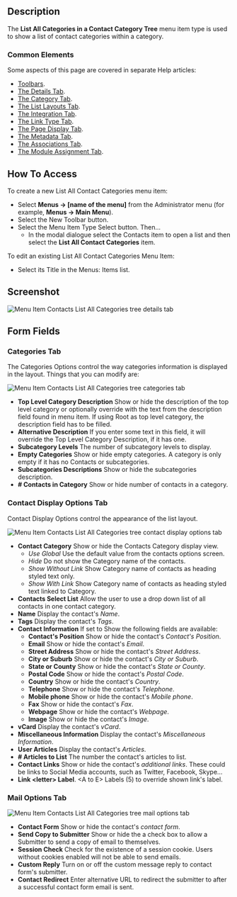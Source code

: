 <!-- Filename: Help4.x:Menu_Item:_List_All_Contact_Categories / Display title: List All Contact Categories -->

## Description

The **List All Categories in a Contact Category Tree** menu item type is 
used to show a list of contact categories within a category.

### Common Elements

Some aspects of this page are covered in separate Help articles:

* [Toolbars](jdocmanual?article=help/common-elements/toolbars).
* [The Details Tab](jdocmanual?article=help/menu-items-common/menu-item-details).
* [The Category Tab](jdocmanual?article=help/menu-items-common/menu-item-category).
* [The List Layouts Tab](jdocmanual?article=help/menu-items-common/menu-item-list-layouts).
* [The Integration Tab](jdocmanual?article=help/menu-items-common/menu-item-integration).
* [The Link Type Tab](jdocmanual?article=help/menu-items-common/menu-item-link-type).
* [The Page Display Tab](jdocmanual?article=help/menu-items-common/menu-item-page-display).
* [The Metadata Tab](jdocmanual?article=help/menu-items-common/menu-item-metadata).
* [The Associations Tab](jdocmanual?article=help/common-elements/edit-associations).
* [The Module Assignment Tab](jdocmanual?article=help/menu-items-common/menu-item-module-assignment).

## How To Access

To create a new List All Contact Categories menu item:

- Select **Menus → \[name of the menu\]** from the Administrator
  menu (for example, **Menus → Main Menu**).
- Select the New Toolbar button.
- Select the Menu Item Type Select button. Then...
  - In the modal dialogue select the Contacts item to open a list and then
    select the **List All Contact Categories** item.

To edit an existing List All Contact Categories Menu Item:

- Select its Title in the Menus: Items list.

## Screenshot

![Menu Item Contacts List All Categories tree details tab](../../../en/images/menu-items/contacts-list-all-categories-tree-details-tab.png)

## Form Fields

### Categories Tab

The Categories Options control the way categories information is
displayed in the layout. Things that you can modify are:

![Menu Item Contacts List All Categories tree categories tab](../../../en/images/menu-items/contacts-list-all-categories-tree-categories-tab.png)

- **Top Level Category Description** Show or hide the
  description of the top level category or optionally override with the
  text from the description field found in menu item. If using Root as
  top level category, the description field has to be filled.
- **Alternative Description** If you enter some text in this field, it
  will override the Top Level Category Description, if it has one.
- **Subcategory Levels** The number of subcategory levels to display.
- **Empty Categories** Show or hide empty categories. A category is only 
  empty if it has no Contacts or subcategories.
- **Subcategories Descriptions** Show or hide the subcategories description.
- **\# Contacts in Category** Show or hide number of contacts in a category.

### Contact Display Options Tab

Contact Display Options control the appearance of the list layout.

![Menu Item Contacts List All Categories tree contact display options tab](../../../en/images/menu-items/contacts-list-all-categories-tree-contact-display-options.png)

- **Contact Category** Show or hide the Contacts Category display view.
    - *Use Global* Use the default value from the contacts options screen.
    - *Hide* Do not show the Category name of the contacts.
    - *Show Without Link* Show Category name of contacts as heading styled
      text only.
    - *Show With Link* Show Category name of contacts as heading styled text
      linked to Category.
- **Contacts Select List** Allow the user to use a drop down list of all
  contacts in one contact category.
- **Name** Display the contact's *Name*.
- **Tags** Display the contact's *Tags*.
- **Contact Information** If set to Show the following fields are available:
  - **Contact's Position** Show or hide the contact's *Contact's Position*.
  - **Email** Show or hide the contact's *Email*.
  - **Street Address** Show or hide the contact's *Street Address*.
  - **City or Suburb** Show or hide the contact's *City or Suburb*.
  - **State or County** Show or hide the contact's *State or County*.
  - **Postal Code** Show or hide the contact's *Postal Code*.
  - **Country** Show or hide the contact's *Country*.
  - **Telephone** Show or hide the contact's *Telephone*.
  - **Mobile phone** Show or hide the contact's *Mobile phone*.
  - **Fax** Show or hide the contact's *Fax*.
  - **Webpage** Show or hide the contact's *Webpage*.
  - **Image** Show or hide the contact's *Image*.
- **vCard** Display the contact's *vCard*.
- **Miscellaneous Information** Display the contact's *Miscellaneous Information*.
- **User Articles** Display the contact's *Articles*.
- **\# Articles to List** The number the contact's articles to list.
- **Contact Links** Show or hide the contact's *additional links*. These could
  be links to Social Media accounts, such as Twitter, Facebook, Skype...
- **Link \<letter\> Label**. \<A to E\> Labels (5) to override shown
  link's label.

### Mail Options Tab

![Menu Item Contacts List All Categories tree mail options tab](../../../en/images/menu-items/contacts-list-all-categories-tree-mail-options-tab.png)

- **Contact Form** Show or hide the contact's *contact form*.
- **Send Copy to Submitter** Show or hide the a check
  box to allow a Submitter to send a copy of email to themselves.
- **Session Check** Check for the existence of a session cookie. Users without 
  cookies enabled will not be able to send emails.
- **Custom Reply** Turn on or off the custom message reply to contact form's 
  submitter.
- **Contact Redirect** Enter alternative URL to redirect the submitter to
  after a successful contact form email is sent.
